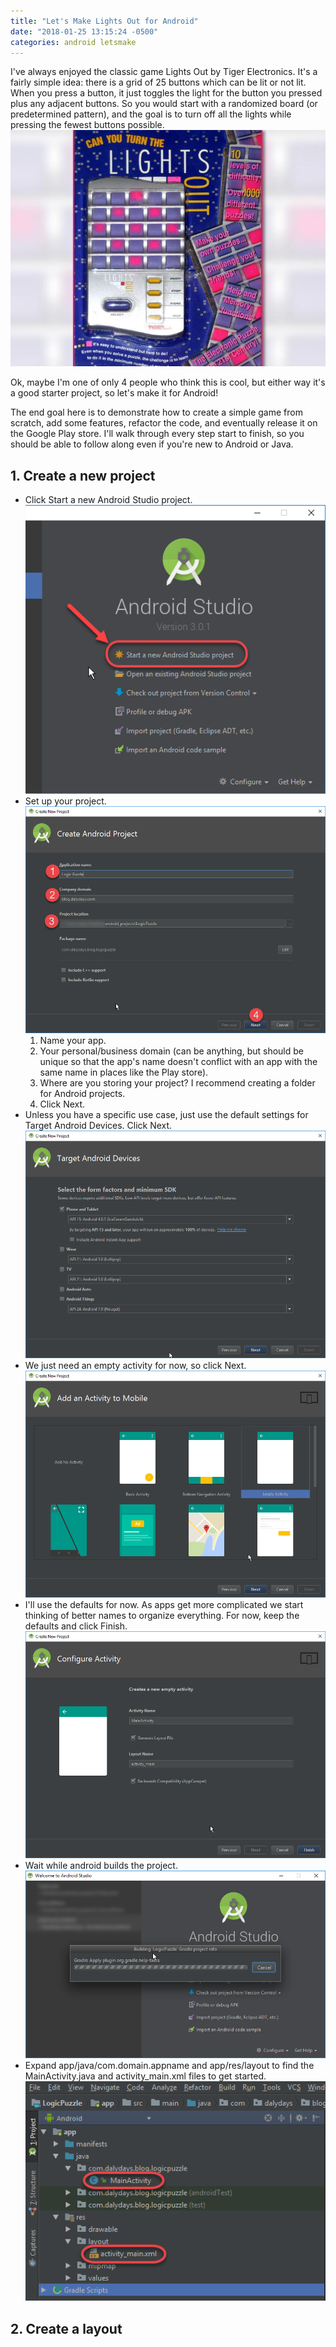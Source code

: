 ```yaml
---
title: "Let's Make Lights Out for Android"
date: "2018-01-25 13:15:24 -0500"
categories: android letsmake
---
```


I've always enjoyed the classic game Lights Out by Tiger Electronics. It's a fairly simple idea: there is a grid of 25 buttons which can be lit or not lit. When you press a button, it just toggles the light for the button you pressed plus any adjacent buttons. So you would start with a randomized board (or predetermined pattern), and the goal is to turn off all the lights while pressing the fewest buttons possible.  
![](/assets/images/tiger-lights-out.jpg)

Ok, maybe I'm one of only 4 people who think this is cool, but either way it's a good starter project, so let's make it for Android!

The end goal here is to demonstrate how to create a simple game from scratch, add some features, refactor the code, and eventually release it on the Google Play store. I'll walk through every step start to finish, so you should be able to follow along even if you're new to Android or Java.

## 1. Create a new project
- Click Start a new Android Studio project.  
![](/assets/images/letsmakeandroidlogicpuzzle1.png)
- Set up your project.  
![](/assets/images/letsmakeandroidlogicpuzzle2.png)
  1. Name your app.
  2. Your personal/business domain (can be anything, but should be unique so that the app's name doesn't conflict with an app with the same name in places like the Play store).
  3. Where are you storing your project? I recommend creating a folder for Android projects.
  4. Click Next.
- Unless you have a specific use case, just use the default settings for Target Android Devices. Click Next.  
![](/assets/images/letsmakeandroidlogicpuzzle3.png)
- We just need an empty activity for now, so click Next.  
![](/assets/images/letsmakeandroidlogicpuzzle4.png)
- I'll use the defaults for now. As apps get more complicated we start thinking of better names to organize everything. For now, keep the defaults and click Finish.    
![](/assets/images/letsmakeandroidlogicpuzzle5.png)
- Wait while android builds the project.  
![](/assets/images/letsmakeandroidlogicpuzzle6.png)
- Expand app/java/com.domain.appname and app/res/layout to find the MainActivity.java and activity_main.xml files to get started.
![](/assets/images/letsmakeandroidlogicpuzzle7.png)

## 2. Create a layout
